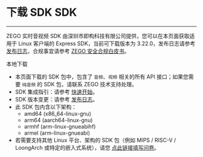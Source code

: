 # 下载 SDK SDK

- - -

ZEGO 实时音视频 SDK 由深圳市即构科技有限公司提供，您可以在本页面获取适用于 Linux 客户端的 Express SDK，当前可下载版本为 3.22.0，发布日志请参考 [发布日志](https://doc-zh.zego.im/article/12548)，合规事宜请参考 [ZEGO 安全合规白皮书](/policies-and-agreements/zego-security-and-compliance-white-paper)。


<Card title="Express SDK v3.22.0" href="https://artifact-sdk.zego.im/rtc/ZegoExpressVideo/linux/ZegoExpressVideo-linux-gnu-shared-cpp.zip" target="_blank">
本地下载
</Card>
<Note title="说明">


- 本页面下载的 SDK 包中，包含了 `音频`、`视频` 相关的所有 API 接口；如果您需要 `纯音频` 的 SDK 包，请联系 ZEGO 技术支持处理。
- SDK 集成指引：请参考 [快速开始](https://doc-zh.zego.im/article/7351)。
- SDK 版本变更：请参考 [发布日志](https://doc-zh.zego.im/article/12548)。
- 此 SDK 包内含以下架构：
    - amd64 (x86_64-linux-gnu)
    - arm64 (aarch64-linux-gnu)
    - armhf (arm-linux-gnueabihf)
    - armel (arm-linux-gnueabi)
- 若需要支持其他 Linux 平台、架构的 SDK 包（例如 MIPS / RISC-V / LoongArch 或特定的嵌入式系统），请您 [点此链接填写问卷](https://zegocloud.feishu.cn/share/base/form/shrcngu3M4UhZiviuornyuYX6mc)。


</Note>


